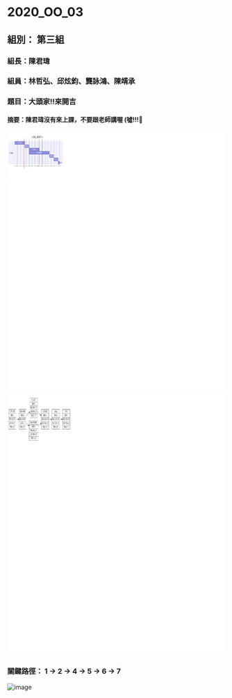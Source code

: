 # 2020_OO_03
## 組別： 第三組
### 組長：陳君瑋
### 組員：林哲弘、邱炫鈞、龔詠鴻、陳靖承
### 題目：大頭家!!來開吉

#### 摘要：陳君瑋沒有來上課，不要跟老師講喔 (噓!!!🤫


 <img src="./Gantt.png" width = "800" height = "600" alt="图片名称" />
  <img src="./PERT.png" width = "800" height = "600" alt="图片名称"/>

### 關鍵路徑： 1 → 2 → 4 → 5 → 6 → 7



![image](S__60579845.jpg)
